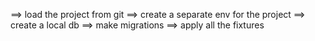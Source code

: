 ==> load the project from git
==> create a separate env for the project
==> create a local db
==> make migrations
==> apply all the fixtures
